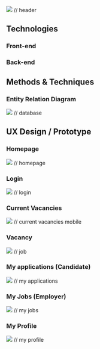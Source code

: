 <img src="https://raw.githubusercontent.com/BramAStevens/Educom-Vacit/master/Vacit/public/assets/githubImages/github.jpg?token=AONYJJY4PLFYR4UCKXCLPNDAB2RY2"/> // header
## Technologies

### Front-end

### Back-end

## Methods & Techniques

### Entity Relation Diagram
<img src="https://raw.githubusercontent.com/BramAStevens/Educom-Vacit/master/Vacit/public/assets/githubImages/database.jpg?token=AONYJJ6YIFPKH6PN3FQ66VTAB2R3M"/> // database

## UX Design / Prototype

### Homepage

<img src="https://raw.githubusercontent.com/BramAStevens/Educom-Vacit/master/Vacit/public/assets/githubImages/homepage.JPG?token=AONYJJZWBV4ZJ3NFEW6AXXTAB2R5U"/> // homepage

### Login

<img src="https://raw.githubusercontent.com/BramAStevens/Educom-Vacit/master/Vacit/public/assets/githubImages/logIn.jpg?token=AONYJJYJ6OQGN7ZKD3Q73E3AB2R6Q"/> // login

### Current Vacancies

<img src="https://raw.githubusercontent.com/BramAStevens/Educom-Vacit/master/Vacit/public/assets/githubImages/allJobs.JPG?token=AONYJJ7GLPVTFJIVZ3ORN5DAB2RZ6"/> // current vacancies mobile

### Vacancy

<img src="https://raw.githubusercontent.com/BramAStevens/Educom-Vacit/master/Vacit/public/assets/githubImages/Job.jpg?token=AONYJJZQB2PZLY3JAWXHFO3AB2RZC"/> // job

### My applications (Candidate)

<img src="https://raw.githubusercontent.com/BramAStevens/Educom-Vacit/master/Vacit/public/assets/githubImages/myApplications.jpg?token=AONYJJ2RW2PFDRFNFVNASHDAB2R7I"/> // my applications

### My Jobs (Employer)
<img src="https://raw.githubusercontent.com/BramAStevens/Educom-Vacit/master/Vacit/public/assets/githubImages/myJobs.jpg?token=AONYJJYRKPWE3FNTYLODH3TAB2SAC"/> // my jobs

### My Profile
<img src="https://raw.githubusercontent.com/BramAStevens/Educom-Vacit/master/Vacit/public/assets/githubImages/myProfile.jpg?token=AONYJJ6344XILOSX5ZQ6JELAB2SA4"/> // my profile


